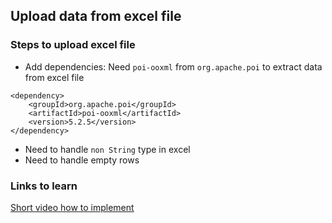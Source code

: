 ## Upload data from excel file
### Steps to upload excel file 
- Add dependencies: Need `poi-ooxml` from `org.apache.poi` to extract data from excel file		

```
<dependency>
    <groupId>org.apache.poi</groupId>
    <artifactId>poi-ooxml</artifactId>
    <version>5.2.5</version>
</dependency>
```
- Need to handle `non String` type in excel
- Need to handle empty rows
  
### Links to learn

[Short video how to implement](https://www.youtube.com/watch?v=624IUCdmJMg)
